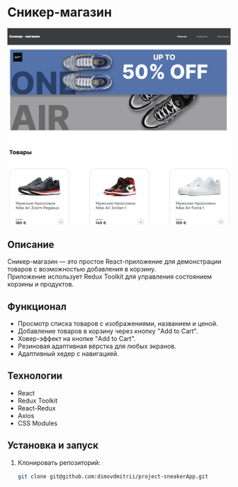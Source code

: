 # Сникер-магазин

![Sneaker Shop Screenshot](src/assets/images/screenshot.png)


## Описание
Сникер-магазин — это простое React-приложение для демонстрации товаров с возможностью добавления в корзину.  
Приложение использует Redux Toolkit для управления состоянием корзины и продуктов.

## Функционал
- Просмотр списка товаров с изображениями, названием и ценой.
- Добавление товаров в корзину через кнопку "Add to Cart".
- Ховер-эффект на кнопке "Add to Cart".
- Резиновая адаптивная вёрстка для любых экранов.
- Адаптивный хедер с навигацией.

## Технологии
- React
- Redux Toolkit
- React-Redux
- Axios
- CSS Modules

## Установка и запуск
1. Клонировать репозиторий:
   ```bash
   git clone git@github.com:dimovdmitrii/project-sneakerApp.git
